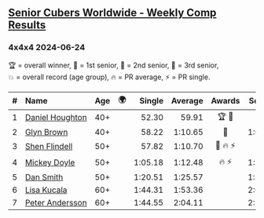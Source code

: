 <style>table {white-space: nowrap;}</style>
<link rel="stylesheet" type="text/css" href="/scw-comp/css/flags.css" />

## [Senior Cubers Worldwide - Weekly Comp Results](/scw-comp/results/)
### 4x4x4 2024-06-24

<span style="white-space: nowrap;">🏆 = overall winner</span>, <span style="white-space: nowrap;">🥇 = 1st senior</span>, <span style="white-space: nowrap;">🥈 = 2nd senior</span>, <span style="white-space: nowrap;">🥉 = 3rd senior</span>, <span style="white-space: nowrap;">💥 = overall record (age group)</span>, <span style="white-space: nowrap;">🔥 = PR average</span>, <span style="white-space: nowrap;">⚡ = PR single</span>.

| # | Name | Age | 🌍 | Single | Average | Awards | Solve 1 | Solve 2 | Solve 3 | Solve 4 | Solve 5 | Video |
| :--: | :-- | :--: | :--: | --: | --: | :--: | --: | --: | --: | --: | --: | :-- |
| 1 | [Daniel Houghton](../../persons/daniel_houghton/444.md) | 40+ | <i class="flag flag-CH" /> | 52.30 | 59.91 | 🏆 🥇 | 59.67 | 1:01.87 | 58.20 | 1:03.40 | 52.30 | [Desktop](https://www.facebook.com/events/500485402410682/permalink/508784274914128) / [Mobile](https://m.facebook.com/events/500485402410682?view=permalink&id=508784274914128) |
| 2 | [Glyn Brown](../../persons/glyn_brown/444.md) | 40+ | <i class="flag flag-GB" /> | 58.22 | 1:10.65 | 🥈 | 1:07.12 | 58.22 | 1:14.18 | 1:15.36 | 1:10.65 | [Desktop](https://www.facebook.com/events/500485402410682/permalink/504419485350607) / [Mobile](https://m.facebook.com/events/500485402410682?view=permalink&id=504419485350607) |
| 3 | [Shen Flindell](../../persons/shen_flindell/444.md) | 50+ | | 57.82 | 1:10.70 | 🥉 🔥 ⚡ | 57.82 | 1:26.09 | 59.11 | 1:11.42 | 1:21.56 | [Desktop](https://www.facebook.com/745394767/videos/1169371024326806) / [Mobile](https://m.facebook.com/745394767/videos/1169371024326806) |
| 4 | [Mickey Doyle](../../persons/mickey_doyle/444.md) | 50+ | <i class="flag flag-US" /> | 1:05.18 | 1:12.48 | 🔥 ⚡ | 1:16.28 | 1:13.57 | 1:07.59 | 1:05.18 | 1:23.89 | [Desktop](https://www.facebook.com/events/500485402410682/permalink/508455744946981) / [Mobile](https://m.facebook.com/events/500485402410682?view=permalink&id=508455744946981) |
| 5 | [Dan Smith](../../persons/dan_smith/444.md) | 50+ | <i class="flag flag-US" /> | 1:20.51 | 1:25.57 |  | 1:24.75 | 1:20.51 | 1:27.93 | 1:25.64 | 1:26.33 | [Desktop](https://www.facebook.com/events/500485402410682/permalink/503337578792131) / [Mobile](https://m.facebook.com/events/500485402410682?view=permalink&id=503337578792131) |
| 6 | [Lisa Kucala](../../persons/lisa_kucala/444.md) | 60+ | <i class="flag flag-US" /> | 1:44.31 | 1:53.36 |  | 2:02.45 | 1:44.31 | 1:53.31 | DNS | DNS | [Desktop](https://www.facebook.com/events/500485402410682/permalink/508467064945849) / [Mobile](https://m.facebook.com/events/500485402410682?view=permalink&id=508467064945849) |
| 7 | [Peter Andersson](../../persons/peter_andersson/444.md) | 60+ | <i class="flag flag-SE" /> | 1:44.55 | 2:04.11 |  | 2:17.44 | 2:10.38 | 2:04.84 | 1:44.55 | 1:57.10 | [Desktop](https://www.facebook.com/events/500485402410682/permalink/508860468239842) / [Mobile](https://m.facebook.com/events/500485402410682?view=permalink&id=508860468239842) |

<!-- Global site tag (gtag.js) - Google Analytics -->
<script async src="https://www.googletagmanager.com/gtag/js?id=UA-86348435-3"></script>
<script>window.dataLayer = window.dataLayer || []; function gtag() {dataLayer.push(arguments);} gtag('js', new Date()); gtag('config', 'UA-86348435-3');</script>

